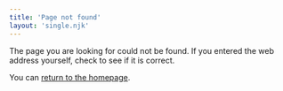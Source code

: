 ```yaml
---
title: 'Page not found'
layout: 'single.njk'
---
```


The page you are looking for could not be found.
If you entered the web address yourself, check to see if it is correct.

You can [return to the homepage](/).
